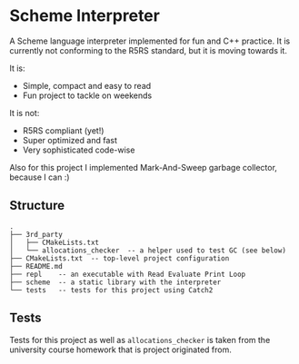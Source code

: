 # Scheme Interpreter

A Scheme language interpreter implemented for fun and C++ practice. It is currently not conforming to the R5RS standard, but it is moving towards it.

It is:
- Simple, compact and easy to read
- Fun project to tackle on weekends

It is not:
- R5RS compliant (yet!)
- Super optimized and fast
- Very sophisticated code-wise

Also for this project I implemented Mark-And-Sweep garbage collector, because I can :)

## Structure
```text
.
├── 3rd_party
│   ├── CMakeLists.txt
│   └── allocations_checker  -- a helper used to test GC (see below)
├── CMakeLists.txt  -- top-level project configuration
├── README.md
├── repl    -- an executable with Read Evaluate Print Loop
├── scheme  -- a static library with the interpreter
└── tests   -- tests for this project using Catch2
```

## Tests
Tests for this project as well as `allocations_checker` is taken from the university course homework that is project originated from.